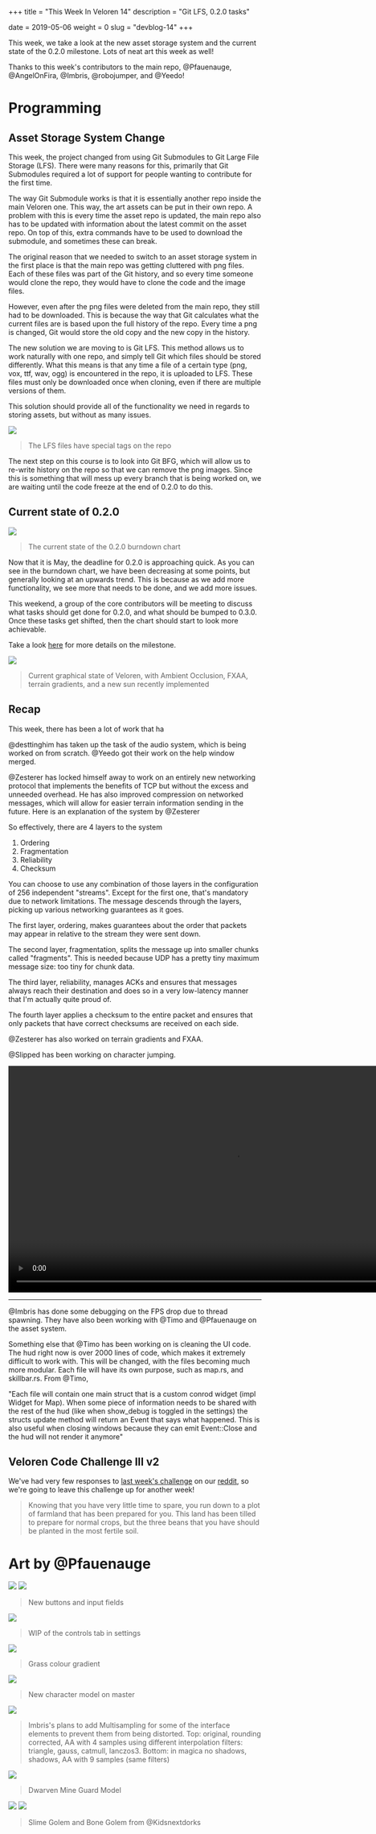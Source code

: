 +++
title = "This Week In Veloren 14"
description = "Git LFS, 0.2.0 tasks"

date = 2019-05-06
weight = 0
slug = "devblog-14"
+++

This week, we take a look at the new asset storage system and the current state of the 0.2.0 milestone. Lots of neat art this week as well!

Thanks to this week's contributors to the main repo, @Pfauenauge, @AngelOnFira, @Imbris, @robojumper, and @Yeedo!

# Programming

## Asset Storage System Change

This week, the project changed from using Git Submodules to Git Large File Storage (LFS). There were many reasons for this, primarily that Git Submodules required a lot of support for people wanting to contribute for the first time.

The way Git Submodule works is that it is essentially another repo inside the main Veloren one. This way, the art assets can be put in their own repo. A problem with this is every time the asset repo is updated, the main repo also has to be updated with information about the latest commit on the asset repo. On top of this, extra commands have to be used to download the submodule, and sometimes these can break.

The original reason that we needed to switch to an asset storage system in the first place is that the main repo was getting cluttered with png files. Each of these files was part of the Git history, and so every time someone would clone the repo, they would have to clone the code and the image files.

However, even after the png files were deleted from the main repo, they still had to be downloaded. This is because the way that Git calculates what the current files are is based upon the full history of the repo. Every time a png is changed, Git would store the old copy and the new copy in the history.

The new solution we are moving to is Git LFS. This method allows us to work naturally with one repo, and simply tell Git which files should be stored differently. What this means is that any time a file of a certain type (png, vox, ttf, wav, ogg) is encountered in the repo, it is uploaded to LFS. These files must only be downloaded once when cloning, even if there are multiple versions of them.

This solution should provide all of the functionality we need in regards to storing assets, but without as many issues.

<img src="https://cdn.discordapp.com/attachments/541307708146581519/575288688091856896/unknown.png"/>

> The LFS files have special tags on the repo

The next step on this course is to look into Git BFG, which will allow us to re-write history on the repo so that we can remove the png images. Since this is something that will mess up every branch that is being worked on, we are waiting until the code freeze at the end of 0.2.0 to do this.

## Current state of 0.2.0

<img src="https://cdn.discordapp.com/attachments/541307708146581519/575297063613497344/unknown.png"/>

> The current state of the 0.2.0 burndown chart

Now that it is May, the deadline for 0.2.0 is approaching quick. As you can see in the burndown chart, we have been decreasing at some points, but generally looking at an upwards trend. This is because as we add more functionality, we see more that needs to be done, and we add more issues.

This weekend, a group of the core contributors will be meeting to discuss what tasks should get done for 0.2.0, and what should be bumped to 0.3.0. Once these tasks get shifted, then the chart should start to look more achievable.

Take a look [here](https://gitlab.com/veloren/veloren/milestones/1) for more details on the milestone.

<img src="https://cdn.discordapp.com/attachments/523568428905398283/575267581510811648/unknown.png"/>

> Current graphical state of Veloren, with Ambient Occlusion, FXAA, terrain gradients, and a new sun recently implemented

## Recap

This week, there has been a lot of work that ha

@desttinghim has taken up the task of the audio system, which is being worked on from scratch. @Yeedo got their work on the help window merged.

@Zesterer has locked himself away to work on an entirely new networking protocol that implements the benefits of TCP but without the excess and unneeded overhead. He has also improved compression on networked messages, which will allow for easier terrain information sending in the future. Here is an explanation of the system by @Zesterer

So effectively, there are 4 layers to the system
1) Ordering
2) Fragmentation
3) Reliability
4) Checksum

You can choose to use any combination of those layers in the configuration of 256 independent "streams". Except for the first one, that's mandatory due to network limitations. The message descends through the layers, picking up various networking guarantees as it goes.

The first layer, ordering, makes guarantees about the order that packets may appear in relative to the stream they were sent down.

The second layer, fragmentation, splits the message up into smaller chunks called "fragments". This is needed because UDP has a pretty tiny maximum message size: too tiny for chunk data.

The third layer, reliability, manages ACKs and ensures that messages always reach their destination and does so in a very low-latency manner that I'm actually quite proud of.

The fourth layer applies a checksum to the entire packet and ensures that only packets that have correct checksums are received on each side.

@Zesterer has also worked on terrain gradients and FXAA.

@Slipped has been working on character jumping.

<video width=900 controls>
  <source src="https://cdn.discordapp.com/attachments/542712513767145484/574305585986797574/Veloren_2019-05-04_13-35-07.mp4" type="video/mp4">
Your browser does not support the video tag.
</video>

<hr>

@Imbris has done some debugging on the FPS drop due to thread spawning. They have also been working with @Timo and @Pfauenauge on the asset system.

Something else that @Timo has been working on is cleaning the UI code. The hud right now is over 2000 lines of code, which makes it extremely difficult to work with. This will be changed, with the files becoming much more modular. Each file will have its own purpose, such as map.rs, and skillbar.rs. From @Timo,

"Each file will contain one main struct that is a custom conrod widget (impl Widget for Map). When some piece of information needs to be shared with the rest of the hud (like when show_debug is toggled in the settings) the structs update method will return an Event that says what happened. This is also useful when closing windows because they can emit Event::Close and the hud will not render it anymore"

## Veloren Code Challenge III v2

We've had very few responses to [last week's challenge](https://gitlab.com/veloren/veloren-coding-challenges/tree/master/coding_challenge_3) on our [reddit](https://www.reddit.com/r/Veloren/comments/bix3zw/veloren_coding_challenge_3_solutions/), so we're going to leave this challenge up for another week!

> Knowing that you have very little time to spare, you run down to a plot of farmland that has been prepared for you. This land has been tilled to prepare for normal crops, but the three beans that you have should be planted in the most fertile soil.

# Art by @Pfauenauge

<img src="https://media.discordapp.net/attachments/481112886308110339/573830503224967171/unknown.png?width=1182&height=702"/>

<img src="https://cdn.discordapp.com/attachments/467073814208053248/573602495520309248/unknown.png"/>

> New buttons and input fields

<img src="https://cdn.discordapp.com/attachments/541307708146581519/574294114380677131/unknown.png"/>

> WIP of the controls tab in settings

<img src="https://media.discordapp.net/attachments/481112886308110339/573105720908840970/unknown.png?width=1234&height=703"/>

> Grass colour gradient

<img src="https://cdn.discordapp.com/attachments/541307708146581519/574294692250779668/unknown.png"/>

> New character model on master

<img src="https://cdn.discordapp.com/attachments/544233838541406208/572992409714163746/unknown.png"/>

> Imbris's plans to add Multisampling for some of the interface elements to prevent them from being distorted. Top: original, rounding corrected, AA with 4 samples using different interpolation filters: triangle, gauss, catmull, lanczos3. Bottom: in magica no shadows, shadows, AA with 9 samples (same filters)

<img src="https://cdn.discordapp.com/attachments/449660795857403905/572892470959144971/unknown.png"/>

> Dwarven Mine Guard Model

<img src="https://cdn.discordapp.com/attachments/449660795857403905/574341933011304448/unknown.png"/>

<img src="https://cdn.discordapp.com/attachments/548902454645751812/574728064148176907/bone_Golem.png"/>

> Slime Golem and Bone Golem from @Kidsnextdorks